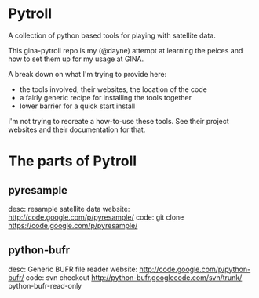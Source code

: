 Pytroll
=======

A collection of python based tools for playing with satellite data. 

This gina-pytroll repo is my (@dayne) attempt at learning the peices
and how to set them up for my usage at GINA. 

A break down on what I'm trying to provide here:
* the tools involved, their websites, the location of the code
* a fairly generic recipe for installing the tools together
* lower barrier for a quick start install

I'm not trying to recreate a how-to-use these tools.  See their project
websites and their documentation for that. 

The parts of Pytroll
====================

pyresample
----------
desc:     resample satellite data
website:  http://code.google.com/p/pyresample/
code:     git clone https://code.google.com/p/pyresample/

python-bufr
-----------
desc:     Generic BUFR file reader
website:  http://code.google.com/p/python-bufr/
code:     svn checkout http://python-bufr.googlecode.com/svn/trunk/ python-bufr-read-only


